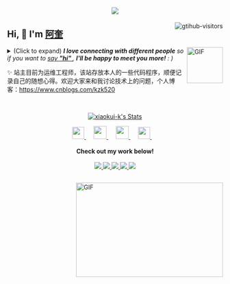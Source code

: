 <h1 align="center"> <a href="https://sunguoqi.com/"> <img src="https://readme-typing-svg.herokuapp.com/?lines=console.log(%22Hello%2C%20World!%22);祝您代码永无bug！&center=true&size=27"> </a> </h1>
<a href="https://github.com/xiaokui-k/computer-vision-in-action">
    <img align="right" src="https://komarev.com/ghpvc/?username=xiaokui-k&label=Visitors&color=red&style=flat&logo=github" alt="gtihub-visitors" />
</a>
 
## Hi, 👋  I'm <a href="http://welcome.voup.cn">阿奎</a>
 
<img align="right" alt="GIF" src="https://media.giphy.com/media/LnQjpWaON8nhr21vNW/giphy.gif" width="84" title="Say HI"> <details><summary>(Click to expand) <em><b>I love connecting with different people</b> so if you want to <a href="https://voup.cn" >say <b>"hi" </b></a>, <b>I'll be happy to meet you more!</b> : )</em></summary>
 
<!--my introduction start-->
    
- 🔭 empty
- 🌱 empty
- 🤔 Only two things make me moved. 
  1. empty
  2. empty
- ❤️ I like eating 🍉, raising 🐓, playing 🏓, sleeping in 🛌 and 📺 [ACGN]
- 💬 Be free to ask me about anything [here](https://github.com/xiaokui-k/xiaokui-k/issues).
 
---
</details>
  
  ✨ 站主目前为运维工程师，该站存放本人的一些代码程序，顺便记录自己的随想心得。欢迎大家来和我讨论技术上的问题，个人博客：https://www.cnblogs.com/kzk520
 
 
<!--my introduction end -->
 
<br>
 
<p align="center">
  <a href="https://github.com/xiaokui-k" class="rich-diff-level-one">
    <img src="https://github-readme-stats.vercel.app/api?username=xiaokui-k&title_color=333&text_color=777" alt="xiaokui-k's Stats" >
    <!-- &hide=issues
    <img src="https://github-readme-stats.vercel.app/api?username=xiaokui-k&hide=issues&title_color=333&text_color=777" alt="xiaokui-k's Stats" >
    -->
  </a>
</p>
 
<p align="center">
  <a href= "https://voup.cn/wp-content/uploads/2023/06/voup-weixing.jpg" target="_blank" alt="WeChat" title="WeChat">
    <img src="https://img.icons8.com/ios-filled/50/000000/weixing.png" width="28px"/>
  </a>
  &emsp;
 
  <a href="#" target="_blank" alt="Bilibili" title="Bilibili">
    <img src="https://user-images.githubusercontent.com/29084184/166415345-91925d37-c66f-448f-8d75-c8355fe0b692.png" width="30px"/>
  </a>
  &emsp;
      <a href="#" target="_blank" alt="CSDN" title="CSDN">
    <img src="https://img.icons8.com/material/48/000000/csdn.png" width="30px"/>
  </a>
  &emsp;
     <a href="#" target="_blank" alt="Zhihu" title="Zhihu">
    <img src="https://img.icons8.com/material-two-tone/50/000000/zhihu.png" width="28px"/>
  </a>
  &emsp;
  <br><br>
  <strong>Check out my work below!</strong>
  <br><br>
  <a href="https://github.com/xiaokui-k">
    <img src="https://badges.strrl.dev/visits/xiaokui-k/xiaokui-k?style=flat-square&color=black&logo=github">
  </a>
  <a href="https://github.com/xiaokui-k">
    <img src="https://badges.strrl.dev/years/xiaokui-k?style=flat-square&color=black&logo=github">
  </a>
  <a href="https://github.com/xiaokui-k?tab=repositories">
    <img src="https://badges.strrl.dev/repos/xiaokui-k?style=flat-square&color=black&logo=github">
  </a>
  <a href="https://gist.github.com/xiaokui-k">
    <img src="https://badges.strrl.dev/gists/xiaokui-k?style=flat-square&color=black&logo=github">
  </a>
  <a href="https://github.com/xiaokui-k">
    <img src="https://badges.strrl.dev/commits/monthly/xiaokui-k?style=flat-square&color=black&logo=github">
  </a>
</p>
 
<h2></h2>
 
<img align="right" alt="GIF" src="OctoCharmve/code.gif" width="343" height="220" title="Do what you like, and do it best!"> &nbsp;&nbsp;&nbsp;&nbsp;

 
<tr><td>
